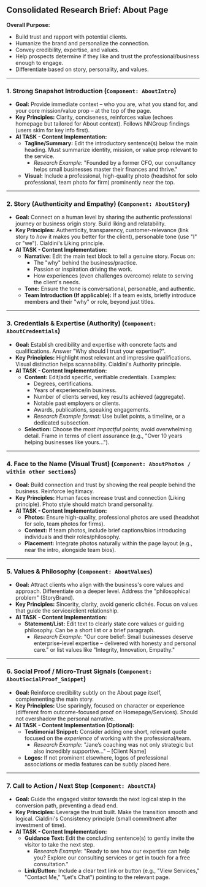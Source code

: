 ## Consolidated Research Brief: About Page

**Overall Purpose:**

- Build trust and rapport with potential clients.
- Humanize the brand and personalize the connection.
- Convey credibility, expertise, and values.
- Help prospects determine if they like and trust the professional/business enough to engage.
- Differentiate based on story, personality, and values.

---

### 1. Strong Snapshot Introduction (`Component: AboutIntro`)

- **Goal:** Provide immediate context – who you are, what you stand for, and your core mission/value prop – at the top of the page.
- **Key Principles:** Clarity, conciseness, reinforces value (echoes homepage but tailored for About context). Follows NNGroup findings (users skim for key info first).
- **AI TASK - Content Implementation:**
  - **Tagline/Summary:** Edit the introductory sentence(s) below the main heading. Must summarize identity, mission, or value prop relevant to the service.
    - _Research Example:_ "Founded by a former CFO, our consultancy helps small businesses master their finances and thrive."
  - **Visual:** Include a professional, high-quality photo (headshot for solo professional, team photo for firm) prominently near the top.

---

### 2. Story (Authenticity and Empathy) (`Component: AboutStory`)

- **Goal:** Connect on a human level by sharing the authentic professional journey or business origin story. Build liking and relatability.
- **Key Principles:** Authenticity, transparency, customer-relevance (link story to _how_ it makes you better for the client), personable tone (use "I" or "we"). Cialdini's Liking principle.
- **AI TASK - Content Implementation:**
  - **Narrative:** Edit the main text block to tell a genuine story. Focus on:
    - The "why" behind the business/practice.
    - Passion or inspiration driving the work.
    - How experiences (even challenges overcome) relate to serving the client's needs.
  - **Tone:** Ensure the tone is conversational, personable, and authentic.
  - **Team Introduction (If applicable):** If a team exists, briefly introduce members and their "why" or role, beyond just titles.

---

### 3. Credentials & Expertise (Authority) (`Component: AboutCredentials`)

- **Goal:** Establish credibility and expertise with concrete facts and qualifications. Answer "Why should I trust your expertise?".
- **Key Principles:** Highlight most relevant and impressive qualifications. Visual distinction helps scannability. Cialdini's Authority principle.
- **AI TASK - Content Implementation:**
  - **Content:** Edit/add specific, verifiable credentials. Examples:
    - Degrees, certifications.
    - Years of experience/in business.
    - Number of clients served, key results achieved (aggregate).
    - Notable past employers or clients.
    - Awards, publications, speaking engagements.
    - _Research Example format:_ Use bullet points, a timeline, or a dedicated subsection.
  - **Selection:** Choose the _most impactful_ points; avoid overwhelming detail. Frame in terms of client assurance (e.g., "Over 10 years helping businesses like yours...").

---

### 4. Face to the Name (Visual Trust) (`Component: AboutPhotos / within other sections`)

- **Goal:** Build connection and trust by showing the real people behind the business. Reinforce legitimacy.
- **Key Principles:** Human faces increase trust and connection (Liking principle). Photo style should match brand personality.
- **AI TASK - Content Implementation:**
  - **Photos:** Ensure high-quality, professional photos are used (headshot for solo, team photos for firms).
  - **Context:** If team photos, include brief captions/bios introducing individuals and their roles/philosophy.
  - **Placement:** Integrate photos naturally within the page layout (e.g., near the intro, alongside team bios).

---

### 5. Values & Philosophy (`Component: AboutValues`)

- **Goal:** Attract clients who align with the business's core values and approach. Differentiate on a deeper level. Address the "philosophical problem" (StoryBrand).
- **Key Principles:** Sincerity, clarity, avoid generic clichés. Focus on values that guide the service/client relationship.
- **AI TASK - Content Implementation:**
  - **Statement/List:** Edit text to clearly state core values or guiding philosophy. Can be a short list or a brief paragraph.
    - _Research Example:_ "Our core belief: Small businesses deserve enterprise-level expertise – delivered with honesty and personal care." or list values like "Integrity, Innovation, Empathy."

---

### 6. Social Proof / Micro-Trust Signals (`Component: AboutSocialProof_Snippet`)

- **Goal:** Reinforce credibility subtly on the About page itself, complementing the main story.
- **Key Principles:** Use sparingly, focused on character or experience (different from outcome-focused proof on Homepage/Services). Should not overshadow the personal narrative.
- **AI TASK - Content Implementation (Optional):**
  - **Testimonial Snippet:** Consider adding one short, relevant quote focused on the _experience_ of working with the professional/team.
    - _Research Example:_ "Jane’s coaching was not only strategic but also incredibly supportive..." – [Client Name]
  - **Logos:** If not prominent elsewhere, logos of professional associations or media features can be subtly placed here.

---

### 7. Call to Action / Next Step (`Component: AboutCTA`)

- **Goal:** Guide the engaged visitor towards the next logical step in the conversion path, preventing a dead end.
- **Key Principles:** Leverage the trust built. Make the transition smooth and logical. Cialdini's Consistency principle (small commitment after investment of time).
- **AI TASK - Content Implementation:**
  - **Guidance Text:** Edit the concluding sentence(s) to gently invite the visitor to take the next step.
    - _Research Example:_ "Ready to see how our expertise can help you? Explore our consulting services or get in touch for a free consultation."
  - **Link/Button:** Include a clear text link or button (e.g., "View Services," "Contact Me," "Let's Chat") pointing to the relevant page.

